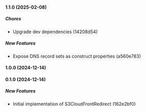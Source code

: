 #### 1.1.0 (2025-02-08)

##### Chores

*  Upgrade dev dependencies (14208d54)

##### New Features

*  Expose DNS record sets as construct properties (a560e783)

#### 1.0.0 (2024-12-14)

#### 0.1.0 (2024-12-14)

##### New Features

*  Initial implementation of S3CloudFrontRedirect (162e2bf0)

